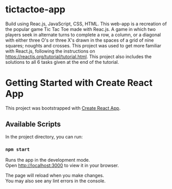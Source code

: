 # tictactoe-app 
Build using Reac.js, JavaScript, CSS, HTML. This web-app is a recreation of the popular game Tic Tac Toe made with Reac.js. A game in which two players seek in alternate turns to complete a row, a column, or a diagonal with either three O's or three X's drawn in the spaces of a grid of nine squares; noughts and crosses. This project was used to get more familiar with React.js, following the instructions on https://reactjs.org/tutorial/tutorial.html. 
This project also includes the solutions to all 6 tasks given at the end of the tutorial. 


# Getting Started with Create React App

This project was bootstrapped with [Create React App](https://github.com/facebook/create-react-app).

## Available Scripts

In the project directory, you can run:

### `npm start`

Runs the app in the development mode.\
Open [http://localhost:3000](http://localhost:3000) to view it in your browser.

The page will reload when you make changes.\
You may also see any lint errors in the console.
